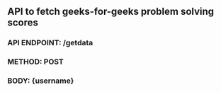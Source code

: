 ## API to fetch geeks-for-geeks problem solving scores

### API ENDPOINT: /getdata

### METHOD: POST

### BODY: {username}